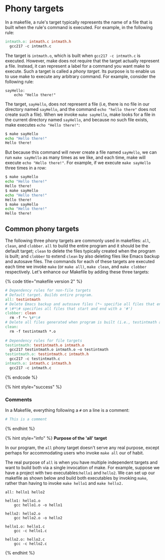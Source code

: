 # Phony targets

In a makefile, a rule's target typically represents the name of a file that is built when the rule's command is executed. For example, in the following rule:

```makefile
intmath.o: intmath.c intmath.h
  gcc217 -c intmath.c
```

The target is `intmath.o`, which is built when `gcc217 -c intmath.c` is executed. However, make does not require that the target actually represent a file. Instead, it can represent a label for a command you want make to execute. Such a target is called a _phony target_. Its purpose is to enable us to use make to execute any arbitrary command. For example, consider the following rule:

```
sayHello:
    echo "Hello there!" 
```

The target, `sayHello`, does not represent a file (i.e, there is no file in our directory named `sayHello`, and the command `echo "hello there"` does not create such a file). When we invoke `make sayHello`, make looks for a file in the current directory named `sayHello`, and because no such file exists, make executes `echo "Hello there!"`:

```bash
$ make sayHello
echo "Hello there!"
Hello there!
```

But because this command will never create a file named `sayHello`, we can run `make sayHello` as many times as we like, and each time, make will execute `echo "Hello there!"`. For example, if we execute `make sayHello` three times in a row:

```bash
$ make sayHello
echo "Hello there!"
Hello there!
$ make sayHello
echo "Hello there!"
Hello there!
$ make sayHello
echo "Hello there!"
Hello there!
```

## Common phony targets

The following three phony targets are commonly used in makefiles: `all`, `clean`, and `clobber`. `all` to build the entire program and it should be the default target; `clean` to delete the files typically created when the program is built; and `clobber` to extend `clean` by also deleting files like Emacs backup and autosave files. The commands for each of these targets are executed each time we invoke `make` (or `make all)`, `make clean`, and `make clobber` respectively. Let's enhance our Makefile by adding these three targets:&#x20;

{% code title="makefile version 2" %}
```makefile
# Dependency rules for non-file targets
# Default target. Builds entire program. 
all: testintmath
# Delete Emacs backup and autosave files (*~ specifie all files that end with a '~',
# \#*\# specifies all files that start and end with a '#')
clobber: clean
  rm -f *~ \#*\#
# Delete all files generated when program is built (i.e., testintmath and .o files)
clean:
  rm -f testintmath *.o
  
# Dependency rules for file targets
testintmath: testintmath.o intmath.o
  gcc217 testintmath.o intmath.o –o testintmath
testintmath.o: testintmath.c intmath.h
  gcc217 -c testintmath.c
intmath.o: intmath.c intmath.h
  gcc217 -c intmath.c
```
{% endcode %}

{% hint style="success" %}
### Comments

In a Makefile, everything following a `#` on a line is a comment:

```makefile
# This is a comment
```
{% endhint %}

{% hint style="info" %}
**Purpose of the 'all' target**

In our program, the `all` phony target doesn't serve any real purpose, except perhaps for accommodating users who invoke `make all` our of habit.&#x20;

The real purpose of `all` is when you have multiple independent targets and want to build both via a single invocation of make. For example, suppose we have a project with two executables:`hello1` and `hello2`. We can set up our makefile as shown below and build both executables by invoking `make`, rather than having to invoke `make hello1` and `make hello2.`

```
all: hello1 hello2

hello1: hello1.o
	gcc hello1.o -o hello1
	
hello2: hello2.o
	gcc hello2.o -o hello2

hello1.o: hello1.c
	gcc -c hello1.c

hello2.o: hello2.c
	gcc -c hello2.c
```
{% endhint %}
